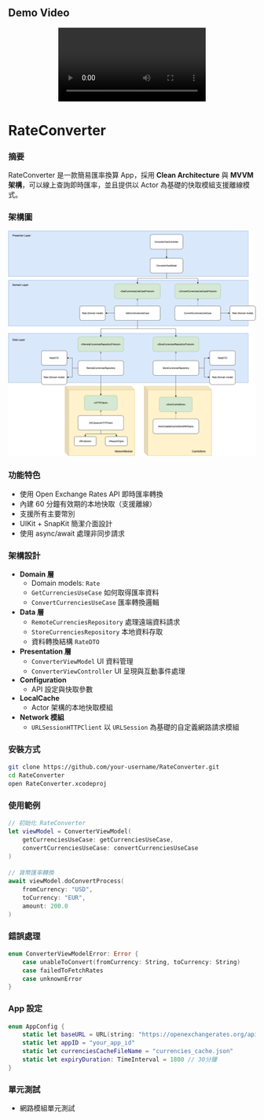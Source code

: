 ## Demo Video
<div align="center">
<video src="https://github.com/user-attachments/assets/0064a372-d5e4-4134-b359-80ce5b112bfb">
</div>

# RateConverter
### 摘要
RateConverter 是一款簡易匯率換算 App，採用 **Clean Architecture** 與 **MVVM 架構**，可以線上查詢即時匯率，並且提供以 Actor 為基礎的快取模組支援離線模式。

### 架構圖
![RateConverter Architecture](https://github.com/ChaoMing0815/RateConverter/blob/main/RateConverter.drawio.png)

### 功能特色
- 使用 Open Exchange Rates API 即時匯率轉換
- 內建 60 分鐘有效期的本地快取（支援離線）
- 支援所有主要幣別
- UIKit + SnapKit 簡潔介面設計
- 使用 async/await 處理非同步請求

### 架構設計
- **Domain 層**
  - Domain models: `Rate`
  - `GetCurrenciesUseCase` 如何取得匯率資料
  - `ConvertCurrenciesUseCase` 匯率轉換邏輯
- **Data 層**
  - `RemoteCurrenciesRepository` 處理遠端資料請求 
  - `StoreCurrenciesRepository` 本地資料存取
  - 資料轉換結構 `RateDTO`
- **Presentation 層**
  - `ConverterViewModel` UI 資料管理
  - `ConverterViewController` UI 呈現與互動事件處理
- **Configuration**
  - API 設定與快取參數
- **LocalCache**
  - Actor 架構的本地快取模組
- **Network 模組**
  - `URLSessionHTTPClient` 以 `URLSession` 為基礎的自定義網路請求模組  

### 安裝方式
```bash
git clone https://github.com/your-username/RateConverter.git
cd RateConverter
open RateConverter.xcodeproj
```

### 使用範例
```swift
// 初始化 RateConverter
let viewModel = ConverterViewModel(
    getCurrenciesUseCase: getCurrenciesUseCase,
    convertCurrenciesUseCase: convertCurrenciesUseCase
)

// 貨幣匯率轉換
await viewModel.doConvertProcess(
    fromCurrency: "USD",
    toCurrency: "EUR",
    amount: 200.0
)
```

### 錯誤處理
```swift
enum ConverterViewModelError: Error {
    case unableToConvert(fromCurrency: String, toCurrency: String)
    case failedToFetchRates
    case unknownError
}
```

### App 設定
```swift
enum AppConfig {
    static let baseURL = URL(string: "https://openexchangerates.org/api/")!
    static let appID = "your_app_id"
    static let currenciesCacheFileName = "currencies_cache.json"
    static let expiryDuration: TimeInterval = 1800 // 30分鐘
}
```

### 單元測試
- 網路模組單元測試

